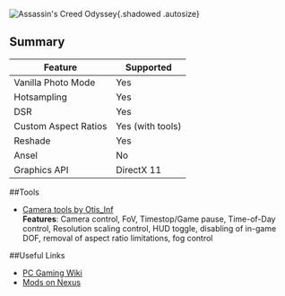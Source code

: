 ![Assassin's Creed Odyssey](Images\acodyssey_header.png "Shot by Otis_Inf"){.shadowed .autosize}

## Summary

Feature | Supported
--|--
Vanilla Photo Mode | Yes
Hotsampling | Yes
DSR | Yes
Custom Aspect Ratios | Yes (with tools)
Reshade | Yes
Ansel | No
Graphics API | DirectX 11
 
##Tools

* [Camera tools by Otis_Inf](https://patreon.com/Otis_Inf)  
**Features**: Camera control, FoV, Timestop/Game pause, Time-of-Day control, Resolution scaling control, 
HUD toggle, disabling of in-game DOF, removal of aspect ratio limitations, fog control

##Useful Links

* [PC Gaming Wiki](https://pcgamingwiki.com/wiki/Assassin%27s_Creed_Odyssey)
* [Mods on Nexus](https://www.nexusmods.com/assassinscreedodyssey)